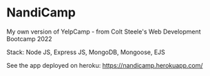 # NandiCamp
My own version of YelpCamp - from Colt Steele's Web Development Bootcamp 2022


Stack: Node JS, Express JS, MongoDB, Mongoose, EJS



See the app deployed on heroku: https://nandicamp.herokuapp.com/

